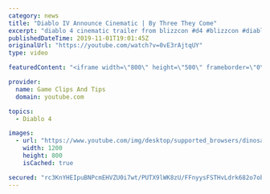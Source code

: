 ```yaml
---
category: news
title: "Diablo IV Announce Cinematic | By Three They Come"
excerpt: "diablo 4 cinematic trailer from blizzcon #d4 #blizzcon #diablo."
publishedDateTime: 2019-11-01T19:01:45Z
originalUrl: "https://youtube.com/watch?v=0vE3rAjtqUY"
type: video

featuredContent: "<iframe width=\"800\" height=\"500\" frameborder=\"0\" src=\"https://www.youtube.com/embed/0vE3rAjtqUY\" allow=\"accelerometer; autoplay; encrypted-media; gyroscope; picture-in-picture\" allowfullscreen></iframe>"

provider:
  name: Game Clips And Tips
  domain: youtube.com

topics:
  - Diablo 4

images:
  - url: "https://www.youtube.com/img/desktop/supported_browsers/dinosaur.png"
    width: 1200
    height: 800
    isCached: true

secured: "rc3KnYHEIpuBNPcmEHVZU0i7wt/PUTX9lWK8zU/FFnyysFSTHvLdrk682o7obnV/WqrH15MBio618rIsFG+j0WP6WQj3rx+F96RFWPSsG/apwLtSTG7SBEj03zHReQQUz3OWgSs8kMPnjSz/vZzkF7muliTLAk9Ci9cx8WNh9UcHUvj1TuCpZ9jq3GrozD3zg66mWvK7ZnXVOcyueTc+acNuuWoL7mfcyiMskipjykM5cwKJGJOVL9Vj6GcDUQMCFndrx9yoA9F3kV2T01JIBla9aDyHwqFLbk2kSdkmNQTANY9BlfzE+nGJx7cnAn+oFHGU3PdkInD4OOZX3Cdm/whDPRc42TDfMIS3k8Eh3/0WIqCzJnvM6uHEgBkTO7bqlvLQTYpl7Wco8IVPLYQPZQ==;Gl9PmYkBgvqJHPq9+a8jCw=="
---
```



